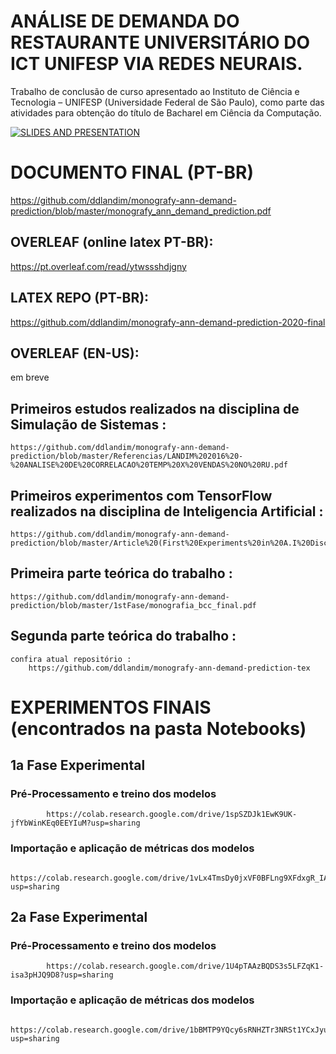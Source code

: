 # ANÁLISE DE DEMANDA DO RESTAURANTE UNIVERSITÁRIO DO ICT UNIFESP VIA REDES NEURAIS.
Trabalho de conclusão de curso apresentado ao
Instituto de Ciência e Tecnologia – UNIFESP (Universidade Federal de São Paulo),
como parte das atividades para obtenção do título
de Bacharel em Ciência da Computação.

[![SLIDES AND PRESENTATION](http://img.youtube.com/vi/IT0fiuOemBY/0.jpg)](http://www.youtube.com/watch?v=IT0fiuOemBY "ANÁLISE DE DEMANDA DO RESTAURANTE UNIVERSITÁRIO DO ICT UNIFESP VIA REDES NEURAIS.")

# DOCUMENTO FINAL (PT-BR)
https://github.com/ddlandim/monografy-ann-demand-prediction/blob/master/monografy_ann_demand_prediction.pdf
## OVERLEAF (online latex PT-BR):  
https://pt.overleaf.com/read/ytwssshdjgny

## LATEX REPO (PT-BR):  
https://github.com/ddlandim/monografy-ann-demand-prediction-2020-final

## OVERLEAF (EN-US): 
em breve

## Primeiros estudos realizados na disciplina de Simulação de Sistemas : 
    https://github.com/ddlandim/monografy-ann-demand-prediction/blob/master/Referencias/LANDIM%202016%20-%20ANALISE%20DE%20CORRELACAO%20TEMP%20X%20VENDAS%20NO%20RU.pdf

## Primeiros experimentos com TensorFlow realizados na disciplina de Inteligencia Artificial :
    https://github.com/ddlandim/monografy-ann-demand-prediction/blob/master/Article%20(First%20Experiments%20in%20A.I%20Discipline)/Artigo.pdf

## Primeira parte teórica do trabalho : 
    https://github.com/ddlandim/monografy-ann-demand-prediction/blob/master/1stFase/monografia_bcc_final.pdf

## Segunda parte teórica do trabalho : 
    confira atual repositório : 
        https://github.com/ddlandim/monografy-ann-demand-prediction-tex

# EXPERIMENTOS FINAIS (encontrados na pasta Notebooks)
## 1a Fase Experimental
###	    Pré-Processamento e treino dos modelos
	        https://colab.research.google.com/drive/1spSZDJk1EwK9UK-jfYbWinKEq0EEYIuM?usp=sharing
###	    Importação e aplicação de métricas dos modelos
	        https://colab.research.google.com/drive/1vLx4TmsDy0jxVF0BFLng9XFdxgR_IAPL?usp=sharing
##	2a Fase Experimental
###	    Pré-Processamento e treino dos modelos
	        https://colab.research.google.com/drive/1U4pTAAzBQDS3s5LFZqK1-isa3pHJQ9D8?usp=sharing
###	    Importação e aplicação de métricas dos modelos
	        https://colab.research.google.com/drive/1bBMTP9YQcy6sRNHZTr3NRSt1YCxJyu5t?usp=sharing
